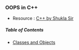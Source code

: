 ### OOPS in C++ </br>
* Resource : [C++ by Shukla Sir](https://www.youtube.com/watch?v=EHlS220qNwI&list=PLLYz8uHU480j37APNXBdPz7YzAi4XlQUF&index=19)

##### Table of Contents
* [Classes and Objects](https://github.com/acinonyx2199/System-Design/blob/main/OOPS/Classes%20and%20Objects.md)
